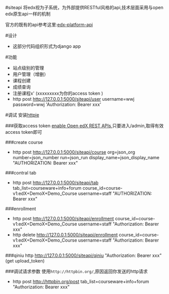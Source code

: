 #siteapi
将edx视为子系统，为外部提供RESTful风格的api,技术层面采用与open edx原生api一样的机制

官方的既有的api参考这里:[edx-platform-api](http://edx.readthedocs.org/projects/edx-platform-api/en/latest/)

#设计
*  这部分代码组织形式为django app

#功能
*  站点级别的管理
*  用户管理（增删）
*  课程创建
*  成绩查询
*  注册课程x' (xxxxxxxxx为你的access token )
*  http post http://127.0.0.1:5000/siteapi/user username=wwj password=wwj 'Authorization: Bearer xxx'

#调试
安装[httpie](https://github.com/jkbrzt/httpie)

###获取access token
[enable Open edX REST APIs](http://blog.just4fun.site/edx-api.html),只要进入/admin,取得有效access token即可

###create course
*  http  post http://127.0.0.1:5000/siteapi/course   org=json_org number=json_number run=json_run display_name=json_display_name  "AUTHORIZATION: Bearer  xxx"

###contral tab
*  http  post http://127.0.0.1:5000/siteapi/tab   tab_list=courseware+info+forum course_id=course-v1:edX+DemoX+Demo_Course username=staff  "AUTHORIZATION: Bearer xxx"

###enrollment
*  http post http://127.0.0.1:5000/siteapi/enrollment course_id=course-v1:edX+DemoX+Demo_Course username=staff "Authorization: Bearer xxx"
*  http delete http://127.0.0.1:5000/siteapi/enrollment course_id=course-v1:edX+DemoX+Demo_Course username=staff "Authorization: Bearer xxx"

###qiniu
http  http://127.0.0.1:5000/siteapi/qiniu "Authorization: Bearer xxx"  (get upload_token)

###调试请求参数
使用`http://httpbin.org/`,原因返回你发送的http请求

*  http post http://httpbin.org/post tab_list=courseware+info+forum "Authorization: Bearer xxx"

